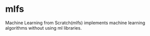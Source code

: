 # mlfs
Machine Learning from Scratch(mlfs) implements machine learning algorithms without using ml libraries.
